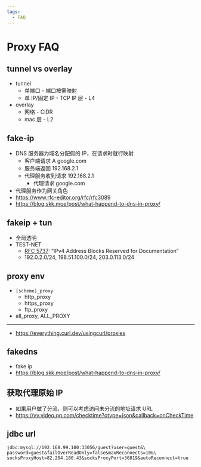 ```yaml
---
tags:
  - FAQ
---
```


# Proxy FAQ

## tunnel vs overlay

- tunnel
  - 单端口 - 端口按需映射
  - 单 IP/固定 IP - TCP IP 层 - L4
- overlay
  - 网络 - CIDR
  - mac 层 - L2

## fake-ip

- DNS 服务器为域名分配假的 IP，在请求时就行映射
  - 客户端请求 A google.com
  - 服务端返回 192.168.2.1
  - 代理服务收到请求 192.168.2.1
    - 代理请求 google.com
- 代理服务作为网关角色
- https://www.rfc-editor.org/rfc/rfc3089
- https://blog.skk.moe/post/what-happend-to-dns-in-proxy/

## fakeip + tun

- 全局透明
- TEST-NET
  - [RFC 5737](https://datatracker.ietf.org/doc/html/rfc5737): “IPv4 Address Blocks Reserved for Documentation”
  - 192.0.2.0/24, 198.51.100.0/24, 203.0.113.0/24

## proxy env

- `[scheme]_proxy`
  - http_proxy
  - https_proxy
  - ftp_proxy
- all_proxy, ALL_PROXY

---

- https://everything.curl.dev/usingcurl/proxies

## fakedns

- fake ip
- https://blog.skk.moe/post/what-happend-to-dns-in-proxy/

## 获取代理原始 IP

- 如果用户做了分流，则可以考虑访问未分流的地址请求 URL
- https://vv.video.qq.com/checktime?otype=json&callback=onCheckTime

## jdbc url

```
jdbc:mysql://192.168.99.100:33056/guest?user=guest&\
password=guest&failOverReadOnly=false&maxReconnects=10&\
socksProxyHost=82.204.180.43&socksProxyPort=36819&autoReconnect=true
```
